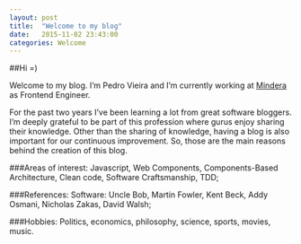 ```yaml
---
layout: post
title:  "Welcome to my blog"
date:   2015-11-02 23:43:00
categories: Welcome
---
```


##Hi =)

Welcome to my blog. I’m Pedro Vieira and I’m currently working at [Mindera](http://www.mindera.com) as Frontend Engineer.

For the past two years I’ve been learning a lot from great software bloggers. I’m deeply grateful to be part of this profession where gurus enjoy sharing their knowledge. Other than the sharing of knowledge, having a blog is also important for our continuous improvement. So, those are the main reasons behind the creation of this blog.

###Areas of interest:
Javascript, Web Components, Components-Based Architecture, Clean code, Software Craftsmanship, TDD;

###References:
Software: Uncle Bob, Martin Fowler, Kent Beck, Addy Osmani, Nicholas Zakas, David Walsh;

###Hobbies:
Politics, economics, philosophy, science, sports, movies, music.

